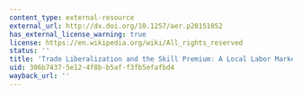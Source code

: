 ```yaml
---
content_type: external-resource
external_url: http://dx.doi.org/10.1257/aer.p20151052
has_external_license_warning: true
license: https://en.wikipedia.org/wiki/All_rights_reserved
status: ''
title: 'Trade Liberalization and the Skill Premium: A Local Labor Markets Approach'
uid: 306b7437-5e12-4f8b-b5af-f3fb5efafbd4
wayback_url: ''
---
```


